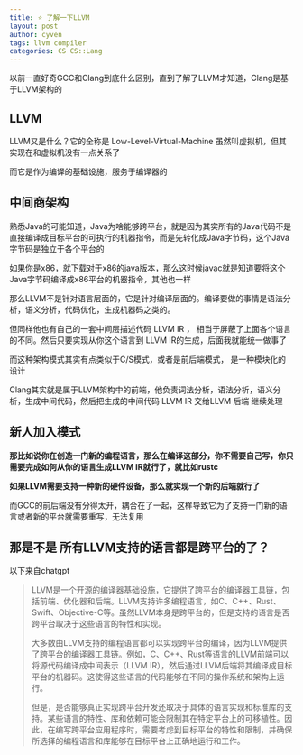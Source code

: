 ```yaml
---
title: ⭐ 了解一下LLVM
layout: post
author: cyven
tags: llvm compiler
categories: CS CS::Lang
---
```




以前一直好奇GCC和Clang到底什么区别，直到了解了LLVM才知道，Clang是基于LLVM架构的

## LLVM

LLVM又是什么？它的全称是 Low-Level-Virtual-Machine 虽然叫虚拟机，但其实现在和虚拟机没有一点关系了

而它是作为编译的基础设施，服务于编译器的


## 中间商架构

熟悉Java的可能知道，Java为啥能够跨平台，就是因为其实所有的Java代码不是直接编译成目标平台的可执行的机器指令，而是先转化成Java字节码，这个Java字节码是独立于各个平台的

如果你是x86，就下载对于x86的java版本，那么这时候javac就是知道要将这个Java字节码编译成x86平台的机器指令，其他也一样

那么LLVM不是针对语言层面的，它是针对编译层面的。编译要做的事情是语法分析，语义分析，代码优化，生成机器码之类的。

但同样他也有自己的一套中间层描述代码 LLVM IR ， 相当于屏蔽了上面各个语言的不同。然后只要实现从你这个语言到 LLVM IR的生成，后面我就能统一做事了

而这种架构模式其实有点类似于C/S模式，或者是前后端模式， 是一种模块化的设计

Clang其实就是属于LLVM架构中的前端，他负责词法分析，语法分析，语义分析，生成中间代码，然后把生成的中间代码 LLVM IR 交给LLVM 后端 继续处理

## 新人加入模式

**那比如说你在创造一门新的编程语言，那么在编译这部分，你不需要自己写，你只需要完成如何从你的语言生成LLVM IR就行了，就比如rustc**

**如果LLVM需要支持一种新的硬件设备，那么就实现一个新的后端就行了**

而GCC的前后端没有分得太开，耦合在了一起，这样导致它为了支持一门新的语言或者新的平台就需要重写，无法复用

## 那是不是 所有LLVM支持的语言都是跨平台的了？

以下来自chatgpt

> LLVM是一个开源的编译器基础设施，它提供了跨平台的编译器工具链，包括前端、优化器和后端。LLVM支持许多编程语言，如C、C++、Rust、Swift、Objective-C等。虽然LLVM本身是跨平台的，但是支持的语言是否跨平台取决于这些语言的特性和实现。
>
> 大多数由LLVM支持的编程语言都可以实现跨平台的编译，因为LLVM提供了跨平台的编译器工具链。例如，C、C++、Rust等语言的LLVM前端可以将源代码编译成中间表示（LLVM IR），然后通过LLVM后端将其编译成目标平台的机器码。这使得这些语言的代码能够在不同的操作系统和架构上运行。
>
> 但是，是否能够真正实现跨平台开发还取决于具体的语言实现和标准库的支持。某些语言的特性、库和依赖可能会限制其在特定平台上的可移植性。因此，在编写跨平台应用程序时，需要考虑到目标平台的特性和限制，并确保所选择的编程语言和库能够在目标平台上正确地运行和工作。
